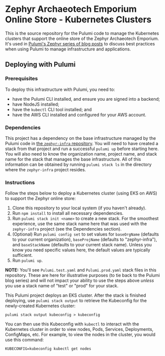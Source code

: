 # Zephyr Archaeotech Emporium Online Store - Kubernetes Clusters

This is the source repository for the Pulumi code to manage the Kubernetes clusters that support the online store of the Zephyr Archaeotech Emporium. It's used in [Pulumi's Zephyr series of blog posts](https://www.pulumi.com/blog/tag/zephyr/) to discuss best practices when using Pulumi to manage infrastructure and applications.

## Deploying with Pulumi

### Prerequisites

To deploy this infrastructure with Pulumi, you need to:

* have the Pulumi CLI installed, and ensure you are signed into a backend;
* have NodeJS installed;
* have the `kubectl` CLI tool installed; and
* have the AWS CLI installed and configured for your AWS account.

### Dependencies

This project has a dependency on the base infrastructure managed by the Pulumi code in [the `zephyr-infra` repository](https://github.com/pulumi/zephyr-infra). You will need to have created a stack from that project and run a successful `pulumi up` before starting here. You will also need to know the organization name, project name, and stack name for the stack that manages the base infrastructure. All of this information can be obtained by running `pulumi stack ls` in the directory where the `zephyr-infra` project resides.

### Instructions

Follow the steps below to deploy a Kubernetes cluster (using EKS on AWS) to support the Zephyr online store:

1. Clone this repository to your local system (if you haven't already).
2. Run `npm install` to install all necessary dependencies.
3. Run `pulumi stack init <name>` to create a new stack. For the smoothest experience, use the same stack name here that was used with the `zephyr-infra` project (see the Dependencies section).
4. (Optional) Run `pulumi config set` to set values for `baseOrgName` (defaults to your current organization), `baseProjName` (defaults to "zephyr-infra"), and `baseStackName` (defaults to your current stack name). Unless you know you need specific values here, the default values are typically sufficient.
5. Run `pulumi up`.

**NOTE:** You'll see `Pulumi.test.yaml` and `Pulumi.prod.yaml` stack files in this repository. These are here for illustrative purposes (to tie back to the Pulumi blog series) and will not impact your ability to use the steps above _unless_ you use a stack name of "test" or "prod" for your stack.

This Pulumi project deploys an EKS cluster. After the stack is finished deploying, use `pulumi stack output` to retrieve the Kubeconfig for the newly-created Kubernetes cluster:

```shell
pulumi stack output kubeconfig > kubeconfig
```

You can then use this Kubeconfig with `kubectl` to interact with the Kubernetes cluster in order to view nodes, Pods, Services, Deployments, ConfigMaps, etc. For example, to view the nodes in the cluster, you would use this command:

```shell
KUBECONFIG=kubeconfig kubectl get nodes
```
